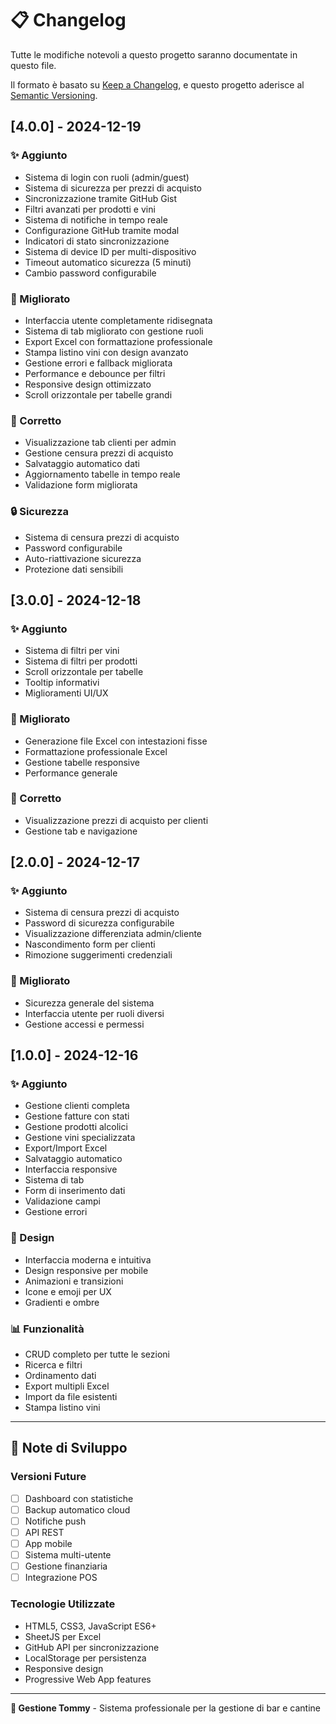 # 📋 Changelog

Tutte le modifiche notevoli a questo progetto saranno documentate in questo file.

Il formato è basato su [Keep a Changelog](https://keepachangelog.com/en/1.0.0/),
e questo progetto aderisce al [Semantic Versioning](https://semver.org/spec/v2.0.0.html).

## [4.0.0] - 2024-12-19

### ✨ Aggiunto
- Sistema di login con ruoli (admin/guest)
- Sistema di sicurezza per prezzi di acquisto
- Sincronizzazione tramite GitHub Gist
- Filtri avanzati per prodotti e vini
- Sistema di notifiche in tempo reale
- Configurazione GitHub tramite modal
- Indicatori di stato sincronizzazione
- Sistema di device ID per multi-dispositivo
- Timeout automatico sicurezza (5 minuti)
- Cambio password configurabile

### 🔧 Migliorato
- Interfaccia utente completamente ridisegnata
- Sistema di tab migliorato con gestione ruoli
- Export Excel con formattazione professionale
- Stampa listino vini con design avanzato
- Gestione errori e fallback migliorata
- Performance e debounce per filtri
- Responsive design ottimizzato
- Scroll orizzontale per tabelle grandi

### 🐛 Corretto
- Visualizzazione tab clienti per admin
- Gestione censura prezzi di acquisto
- Salvataggio automatico dati
- Aggiornamento tabelle in tempo reale
- Validazione form migliorata

### 🔒 Sicurezza
- Sistema di censura prezzi di acquisto
- Password configurabile
- Auto-riattivazione sicurezza
- Protezione dati sensibili

## [3.0.0] - 2024-12-18

### ✨ Aggiunto
- Sistema di filtri per vini
- Sistema di filtri per prodotti
- Scroll orizzontale per tabelle
- Tooltip informativi
- Miglioramenti UI/UX

### 🔧 Migliorato
- Generazione file Excel con intestazioni fisse
- Formattazione professionale Excel
- Gestione tabelle responsive
- Performance generale

### 🐛 Corretto
- Visualizzazione prezzi di acquisto per clienti
- Gestione tab e navigazione

## [2.0.0] - 2024-12-17

### ✨ Aggiunto
- Sistema di censura prezzi di acquisto
- Password di sicurezza configurabile
- Visualizzazione differenziata admin/cliente
- Nascondimento form per clienti
- Rimozione suggerimenti credenziali

### 🔧 Migliorato
- Sicurezza generale del sistema
- Interfaccia utente per ruoli diversi
- Gestione accessi e permessi

## [1.0.0] - 2024-12-16

### ✨ Aggiunto
- Gestione clienti completa
- Gestione fatture con stati
- Gestione prodotti alcolici
- Gestione vini specializzata
- Export/Import Excel
- Salvataggio automatico
- Interfaccia responsive
- Sistema di tab
- Form di inserimento dati
- Validazione campi
- Gestione errori

### 🎨 Design
- Interfaccia moderna e intuitiva
- Design responsive per mobile
- Animazioni e transizioni
- Icone e emoji per UX
- Gradienti e ombre

### 📊 Funzionalità
- CRUD completo per tutte le sezioni
- Ricerca e filtri
- Ordinamento dati
- Export multipli Excel
- Import da file esistenti
- Stampa listino vini

---

## 📝 Note di Sviluppo

### Versioni Future
- [ ] Dashboard con statistiche
- [ ] Backup automatico cloud
- [ ] Notifiche push
- [ ] API REST
- [ ] App mobile
- [ ] Sistema multi-utente
- [ ] Gestione finanziaria
- [ ] Integrazione POS

### Tecnologie Utilizzate
- HTML5, CSS3, JavaScript ES6+
- SheetJS per Excel
- GitHub API per sincronizzazione
- LocalStorage per persistenza
- Responsive design
- Progressive Web App features

---

**🍷 Gestione Tommy** - Sistema professionale per la gestione di bar e cantine 
